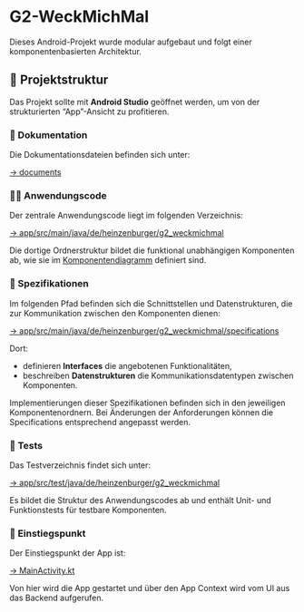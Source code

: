 # G2-WeckMichMal

Dieses Android-Projekt wurde modular aufgebaut und folgt einer komponentenbasierten Architektur.

## 📁 Projektstruktur

Das Projekt sollte mit **Android Studio** geöffnet werden, um von der strukturierten “App”-Ansicht zu profitieren.

### 🧾 Dokumentation

Die Dokumentationsdateien befinden sich unter:

[→ documents](./documents)
### 🧑‍💻 Anwendungscode

Der zentrale Anwendungscode liegt im folgenden Verzeichnis:

[→ app/src/main/java/de/heinzenburger/g2\_weckmichmal](./app/src/main/java/de/heinzenburger/g2_weckmichmal)

Die dortige Ordnerstruktur bildet die funktional unabhängigen Komponenten ab, wie sie im [Komponentendiagramm](https://gitlab.com/dhbw-se/se-tinf23b2/G2-WeckMichMal/g2-weckmichmal/-/wikis/home/Architektur/Komponentendiagramm) definiert sind.

### 📐 Spezifikationen

Im folgenden Pfad befinden sich die Schnittstellen und Datenstrukturen, die zur Kommunikation zwischen den Komponenten dienen:

[→ app/src/main/java/de/heinzenburger/g2\_weckmichmal/specifications](./app/src/main/java/de/heinzenburger/g2_weckmichmal/specifications)

Dort:
* definieren **Interfaces** die angebotenen Funktionalitäten,
* beschreiben **Datenstrukturen** die Kommunikationsdatentypen zwischen Komponenten.

Implementierungen dieser Spezifikationen befinden sich in den jeweiligen Komponentenordnern. Bei Änderungen der Anforderungen können die Specifications entsprechend angepasst werden.

### 🧪 Tests

Das Testverzeichnis findet sich unter:

[→ app/src/test/java/de/heinzenburger/g2\_weckmichmal](./app/src/test/java/de/heinzenburger/g2_weckmichmal)

Es bildet die Struktur des Anwendungscodes ab und enthält Unit- und Funktionstests für testbare Komponenten.

### 🚀 Einstiegspunkt

Der Einstiegspunkt der App ist:

[→ MainActivity.kt](./app/src/main/java/de/heinzenburger/g2_weckmichmal/MainActivity.kt)

Von hier wird die App gestartet und über den App Context wird vom UI aus das Backend aufgerufen.

